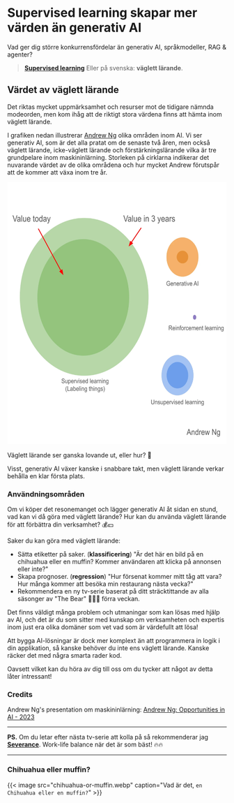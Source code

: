 # Supervised learning skapar mer värden än generativ AI


Vad ger dig större konkurrensfördelar än generativ AI, språkmodeller, RAG & agenter? <!--more-->

>**[Supervised learning](https://en.wikipedia.org/wiki/Supervised_learning)** Eller på svenska: **väglett lärande**.

## Värdet av väglett lärande

Det riktas mycket uppmärksamhet och resurser mot de tidigare nämnda modeorden, men kom ihåg att de riktigt stora värdena finns att hämta inom väglett lärande.

I grafiken nedan illustrerar [Andrew Ng](https://www.linkedin.com/in/andrewyng/) olika områden inom AI. Vi ser generativ AI, som är det alla pratat om de senaste två åren, men också väglett lärande, icke-väglett lärande och förstärkningslärande vilka är tre grundpelare inom maskininlärning. Storleken på cirklarna indikerar det nuvarande värdet av de olika områdena och hur mycket Andrew förutspår att de kommer att växa inom tre år.

<img src="/supervised-learning-is-valuable/andrew-ng-opportunities-in-ai.webp" width="600" height="600">

Väglett lärande ser ganska lovande ut, eller hur? 👀

Visst, generativ AI växer kanske i snabbare takt, men väglett lärande verkar behålla en klar första plats.

### Användningsområden

Om vi köper det resonemanget och lägger generativ AI åt sidan en stund, vad kan vi då göra med väglett lärande? Hur kan du använda väglett lärande för att förbättra din verksamhet? 💰💵

Saker du kan göra med väglett lärande:
* Sätta etiketter på saker. (**klassificering**) "Är det här en bild på en chihuahua eller en muffin? Kommer användaren att klicka på annonsen eller inte?"
* Skapa prognoser. (**regression**) "Hur försenat kommer mitt tåg att vara? Hur många kommer att besöka min restaurang nästa vecka?"
* Rekommendera en ny tv-serie baserat på ditt sträcktittande av alla säsonger av "The Bear" 🐻🧑‍🍳 förra veckan.

Det finns väldigt många problem och utmaningar som kan lösas med hjälp av AI, och det är du som sitter med kunskap om verksamheten och expertis inom just era olika domäner som vet vad som är värdefullt att lösa!

Att bygga AI-lösningar är dock mer komplext än att programmera in logik i din applikation, så kanske behöver du inte ens väglett lärande. Kanske räcker det med några smarta rader kod.

Oavsett vilket kan du höra av dig till oss om du tycker att något av detta låter intressant!

### Credits

Andrew Ng's presentation om maskininlärning: [Andrew Ng: Opportunities in AI - 2023](https://youtu.be/5p248yoa3oE?t=108)

---

**PS.** Om du letar efter nästa tv-serie att kolla på så rekommenderar jag **[Severance](https://www.imdb.com/title/tt11280740/)**. Work-life balance när det är som bäst! 🔥🔥

---

### Chihuahua eller muffin?

{{< image src="chihuahua-or-muffin.webp" caption="Vad är det, `en Chihuahua eller en muffin?`" >}}
